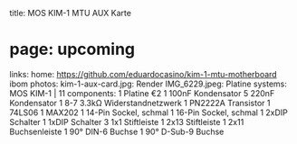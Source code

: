 title: MOS KIM-1 MTU AUX Karte
# page: upcoming
links:
    home: https://github.com/eduardocasino/kim-1-mtu-motherboard
    ibom
photos:
    kim-1-aux-card.jpg: Render
    IMG_6229.jpeg: Platine
systems:
    MOS KIM-1 | 11
components:
    1 Platine €2
    1 100nF Kondensator
    5 220nF Kondensator
    1 8-7 3.3kΩ Widerstandnetzwerk
    1 PN2222A Transistor
    1 74LS06
    1 MAX202
    1 14-Pin Sockel, schmal
    1 16-Pin Sockel, schmal
    1 2xDIP Schalter
    1 1xDIP Schalter
    3 1x1 Stiftleiste
    1 2x13 Stiftleiste
    1 2x11 Buchsenleiste
    1 90° DIN-6 Buchse
    1 90° D-Sub-9 Buchse
